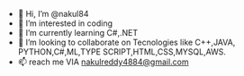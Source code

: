 - 👋 Hi, I’m @nakul84
- 👀 I’m interested in coding
- 🌱 I’m currently learning C#,.NET
- 💞️ I’m looking to collaborate on Tecnologies like C++,JAVA, PYTHON,C#,ML,TYPE SCRIPT,HTML,CSS,MYSQL,AWS.
- 📫 reach me VIA nakulreddy4884@gmail.com

<!---
nakul84/nakul84 is a ✨ special ✨ repository because its `README.md` (this file) appears on your GitHub profile.
You can click the Preview link to take a look at your changes.
--->
